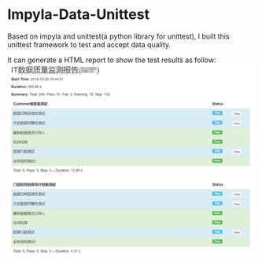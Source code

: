 # Impyla-Data-Unittest
Based on impyla and unittest(a python library for unittest), I built this unittest framework to test and accept data quality.

It can generate a HTML report to show the test results as follow:
![demonstration](https://github.com/rav009/Impyla-Data-Unittest/blob/master/sample.png?raw=true)
